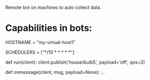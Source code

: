 Remote bot on machines to auto collect data.


Capabilities in bots:
============================


HOSTNAME = "my-virtual-host1"


SCHEDULERS = ["*/10 * * * * *"]

def run(client):
    client.publish('house/bulb5', payload='off', qos=2)

def onmessage(client, msg, payload=None):
    ...
